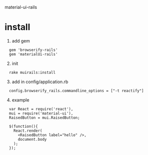 material-ui-rails

install
=====
1. add gem
```
  gem 'browserify-rails'
  gem 'materialUi-rails'
```

2. init
```
  rake muirails:install
```

3. add in config/application.rb
```
  config.browserify_rails.commandline_options = ["-t reactify"]
```

4. example
```
  var React = require('react'),
  mui = require('material-ui'),
  RaisedButton = mui.RaisedButton;

  $(function(){
    React.render(
      <RaisedButton label="hello" />,
      document.body
    );
  });
```
